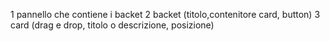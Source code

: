 1 pannello che contiene i backet
2 backet (titolo,contenitore card, button)
3 card (drag e drop, titolo o descrizione, posizione)
